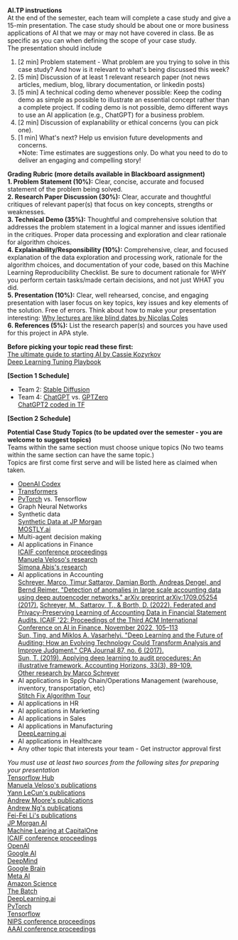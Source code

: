 **AI.TP instructions**  
At the end of the semester, each team will complete a case study and give a 15-min presentation.
The case study should be about one or more business applications of AI that we may or may not have covered in class.
Be as specific as you can when defining the scope of your case study.  
The presentation should include  
1. [2 min] Problem statement - What problem are you trying to solve in this case study? And how is it relevant to what's being discussed this week?  
2. [5 min] Discussion of at least 1 relevant research paper (not news articles, medium, blog, library documentation, or linkedin posts)
3. [5 min] A technical coding demo whenever possible: Keep the coding demo as simple as possible to illustrate an essential concept rather than a complete project. If coding demo is not possible, demo different ways to use an AI application (e.g., ChatGPT) for a business problem.  
4. [2 min] Discussion of explanability or ethical concerns (you can pick one).  
5. [1 min] What's next? Help us envision future developments and concerns.    
*Note: Time estimates are suggestions only. Do what you need to do to deliver an engaging and compelling story!

**Grading Rubric (more details available in Blackboard assignment)**  
**1. Problem Statement (10%):** Clear, concise, accurate and focused statement of the problem being solved.  
**2. Research Paper Discussion (30%):** Clear, accurate and thoughtful critiques of relevant paper(s) that focus on key concepts, strengths or weaknesses.  
**3. Technical Demo (35%):** Thoughtful and comprehensive solution that addresses the problem statement in a logical manner and issues identified in the critiques. Proper data processing and exploration and clear rationale for algorithm choices.  
**4. Explainability/Responsibility (10%):** Comprehensive, clear, and focused explanation of the data exploration and processing work, rationale for the algorithm choices, and documentation of your code, based on this Machine Learning Reproducibility Checklist. Be sure to document rationale for WHY you perform certain tasks/made certain decisions, and not just WHAT you did.  
**5. Presentation (10%):** Clear, well rehearsed, concise, and engaging presentation with laser focus on key topics, key issues and key elements of the solution. Free of errors. Think about how to make your presentation interesting: [Why lectures are like blind dates by Nicolas Coles](https://www.nature.com/articles/d41586-022-01798-6)   
**6. References (5%):** List the research paper(s) and sources you have used for this project in APA style.  

**Before picking your topic read these first:**  
[The ultimate guide to starting AI by Cassie Kozyrkov](https://www.linkedin.com/pulse/ultimate-guide-starting-ai-cassie-kozyrkov/)   
[Deep Learning Tuning Playbook](https://github.com/google-research/tuning_playbook)  


**[Section 1 Schedule]**  
- Team 2: [Stable Diffusion](https://stablediffusionweb.com/) 
- Team 4: [ChatGPT](https://openai.com/blog/chatgpt/) vs. [GPTZero](https://gptzero.me/)  
        [ChatGPT2 coded in TF](https://github.com/openai/gpt-2/blob/master/src/model.py)  

**[Section 2 Schedule]**  


**Potential Case Study Topics (to be updated over the semester - you are welcome to suggest topics)**  
Teams within the same section must choose unique topics (No two teams within the same section can have the same topic.)  
Topics are first come first serve and will be listed here as claimed when taken.  
- [OpenAI Codex](https://openai.com/blog/openai-codex/)  
- [Transformers](https://amatriain.net/blog/transformer-models-an-introduction-and-catalog-2d1e9039f376/)  
- [PyTorch](https://pytorch.org/) vs. Tensorflow    
- Graph Neural Networks
- Synthetic data  
    [Synthetic Data at JP Morgan](https://www.jpmorgan.com/synthetic-data)  
    [MOSTLY.ai](https://mostly.ai/)
- Multi-agent decision making
- AI applications in Finance  
    [ICAIF conference proceedings](https://dl.acm.org/conference/icaif)  
    [Manuela Veloso's research](http://www.cs.cmu.edu/~mmv/Veloso.html)  
    [Simona Abis's research](https://scholar.google.com/citations?user=7U9pqdMAAAAJ)  
- AI applications in Accounting  
    [Schreyer, Marco, Timur Sattarov, Damian Borth, Andreas Dengel, and Bernd Reimer. "Detection of anomalies in large scale accounting data using deep autoencoder networks." arXiv preprint arXiv:1709.05254 (2017).](https://arxiv.org/abs/1709.05254)
    [Schreyer, M., Sattarov, T., & Borth, D. (2022). Federated and Privacy-Preserving Learning of Accounting Data in Financial Statement Audits. ICAIF '22: Proceedings of the Third ACM International Conference on AI in Finance, November 2022, 105–113](https://dl.acm.org/doi/10.1145/3533271.3561674)  
    [Sun, Ting, and Miklos A. Vasarhelyi. "Deep Learning and the Future of Auditing: How an Evolving Technology Could Transform Analysis and Improve Judgment." CPA Journal 87, no. 6 (2017).](https://www-proquest-com.proxy.wm.edu/docview/2213055096?pq-origsite=gscholar&fromopenview=true)  
    [Sun, T. (2019). Applying deep learning to audit procedures: An illustrative framework. Accounting Horizons, 33(3), 89-109.](https://publications.aaahq.org/accounting-horizons/article-abstract/33/3/89/2426/Applying-Deep-Learning-to-Audit-Procedures-An?redirectedFrom=fulltext)  
    [Other research by Marco Schreyer](https://scholar.google.com/citations?user=O6V5YkEAAAAJ&hl=en)  
- AI applications in Spply Chain/Operations Management (warehouse, inventory, transportation, etc)  
    [Stitch Fix Algorithm Tour](https://algorithms-tour.stitchfix.com/)   
- AI applications in HR  
- AI applications in Marketing  
- AI applications in Sales 
- AI applications in Manufacturing  
    [DeepLearning.ai](https://www.deeplearning.ai/)  
- AI applications in Healthcare
- Any other topic that interests your team - Get instructor approval first

*You must use at least two sources from the following sites for preparing your presentation*  
[Tensorflow Hub](https://www.tensorflow.org/hub)  
[Manuela Veloso's publications](http://www.cs.cmu.edu/~mmv/Veloso.html)  
[Yann LeCun's publications](https://scholar.google.com/citations?hl=en&user=WLN3QrAAAAAJ)  
[Andrew Moore's publications](https://scholar.google.com/citations?hl=en&user=PbfkKLcAAAAJ)  
[Andrew Ng's publications](https://scholar.google.com/citations?hl=en&user=mG4imMEAAAAJ)  
[Fei-Fei Li's publications](https://scholar.google.com/citations?user=rDfyQnIAAAAJ&hl=en&oi=ao)  
[JP Morgan AI](https://www.jpmorgan.com/technology/artificial-intelligence)  
[Machine Learing at CapitalOne](https://www.capitalone.com/tech/machine-learning/?gclid=CjwKCAiA2L-dBhACEiwAu8Q9YD7j7BaUQ6QMRoYlEjIultzy3iWhhHLefxbp3qXdaKjD6kUnVDC19RoCOBMQAvD_BwE)  
[ICAIF conference proceedings](https://dl.acm.org/conference/icaif)  
[OpenAI](https://openai.com/)  
[Google AI](https://ai.google/)  
[DeepMind](https://www.deepmind.com/)  
[Google Brain](https://research.google/teams/brain/)  
[Meta AI](https://ai.facebook.com/)  
[Amazon Science](https://www.amazonscience/research-areas)  
[The Batch](https://www.deeplearning.ai/the-batch/)  
[DeepLearning.ai](https://www.deeplearning.ai/)  
[PyTorch](https://pytorch.org/)  
[Tensorflow](https://www.tensorflow.org/)  
[NIPS conference proceedings](https://proceedings.neurips.cc/)  
[AAAI conference proceedings](https://aaai.org/Library/conferences-library.php)  
